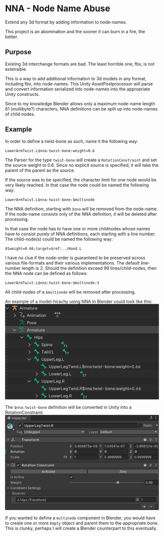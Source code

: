 # NNA - Node Name Abuse
Extend any 3d format by adding information to node-names.

This project is an abomination and the sooner it can burn in a fire, the better.

## Purpose
Existing 3d interchange formats are bad. The least horrible one, fbx, is not extensible.

This is a way to add additional information to 3d models in any format, including fbx, into node-names.
This Unity AssetPostprocessor will parse and convert information serialized into node-names into the appropriate Unity constructs.

Since to my knowledge Blender allows only a maximum node-name length 61 (multibyte?) characters, NNA definitions can be split up into node-names of child nodes.

## Example
In order to define a twist-bone as such, name it the following way:
```
LowerArmTwist.L$nna:twist-bone:weight=0.6
```
The Parser for the type `twist-bone` will create a `RotationConstraint` and set the source weight to 0.6.
Since no explicit source is specified, it will take the parent of the parent as the source.

If the source was to be specified, the character limit for one node would be very likely reached.
In that case the node could be named the following way:
```
LowerArmTwist.L$nna:twist-bone:$multinode
```
The NNA definition, starting with `$nna` will be removed from the node-name. If the node-name consists only of the NNA definition, it will be deleted after processing.

In that case the node has to have one or more childnodes whose names have to consist purely of NNA definitions, each starting with a line number.
The child-node(s) could be named the following way:
```
01weight=0.66;target=$ref:../Hand.L
```
I have no clue if the node-order is guaranteed to be preserved across various file-formats and their various implementations. The default line-number length is 2. Should the definition exceed 99 lines/child-nodes, then the NNA node can be defined as follows:
```
LowerArmTwist.L$nna:twist-bone:$multinode:3
```
All child-nodes of a `$multinode` will be removed after processing.

An example of a model-hirachy using NNA In Blender could look like this:
![](./Docs/img/blender_armature_hirarchy.png)

The `$nna:twist-bone` definition will be converted in Unity into a RotationConstraint:
![](./Docs/img/unity_twist-bone_component.png)

If you wanted to define a `multinode` component in Blender, you would have to create one or more `Empty` object and parent them to the appropriate bone. This is clunky, perhaps I will create a Blender counterpart to this eventually.

